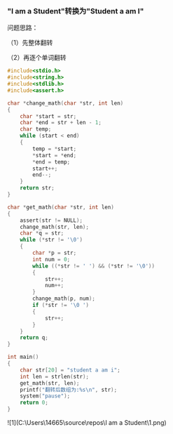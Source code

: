 ### "I am a Student"转换为"Student a am I"

问题思路：

（1）先整体翻转

（2）再逐个单词翻转

```c
#include<stdio.h>
#include<string.h>
#include<stdlib.h>
#include<assert.h>

char *change_math(char *str, int len)
{
	char *start = str;
	char *end = str + len - 1;
	char temp;
	while (start < end)
	{
		temp = *start;
		*start = *end;
		*end = temp;
		start++;
		end--;
	}
	return str;
}

char *get_math(char *str, int len)
{
	assert(str != NULL);
	change_math(str, len);
	char *q = str;
	while (*str != '\0')
	{
		char *p = str;
		int num = 0;
		while ((*str != ' ') && (*str != '\0'))
		{
			str++;
			num++;
		}
		change_math(p, num);
		if (*str != '\0 ')
		{
			str++;
		}
	}
	return q;
}

int main()
{
	char str[20] = "student a am i";
	int len = strlen(str);
	get_math(str, len);
	printf("翻转后数组为:%s\n", str);
	system("pause");
	return 0;
}
```

![1](C:\Users\14665\source\repos\I am a Student\1.png)

